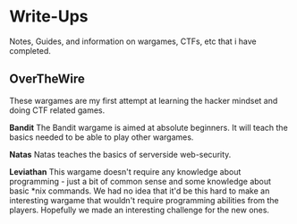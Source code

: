 # Write-Ups
Notes, Guides, and information on wargames, CTFs, etc that i have completed.

## OverTheWire

These wargames are my first attempt at learning the hacker mindset and doing CTF related games.

**Bandit** The Bandit wargame is aimed at absolute beginners. It will teach the basics needed to be able to play other wargames.

**Natas** Natas teaches the basics of serverside web-security.

**Leviathan** This wargame doesn't require any knowledge about programming - just a bit of common sense and some knowledge about basic *nix commands. We had no idea that it'd be this hard to make an interesting wargame that wouldn't require programming abilities from the players. Hopefully we made an interesting challenge for the new ones.
